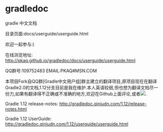 gradledoc
=========

gradle 中文文档

目录页面:docs/userguide/userguide.html

欢迎一起参与:)



在线浏览地址:
http://pkaq.github.io/gradledoc/docs/userguide/userguide.html

QQ群号:109752483
EMAIL:PKAQ#MSN.COM

本项目Fork自QQ群[Gradle中文用户组]群主建立的翻译项目,原项目现在在翻译Gradle2.0的文档,1.12分支目前是我在维护.本人英语较弱,但也想为翻译文档尽一份力,如果有翻译得不正确或不准确的地方,欢迎在Github上面评论,或者<a target="_blank" href="http://mail.qq.com/cgi-bin/qm_share?t=qm_mailme&email=XTAuOSVzPDM5LzI0OR0sLHM_MjA" style="text-decoration:none;"><img src="http://rescdn.qqmail.com/zh_CN/htmledition/images/function/qm_open/ico_mailme_01.png"/></a>.

Gradle 1.12 release-notes:
http://gradledoc.qiniudn.com/1.12/release-notes.html

Gradle 1.12 UserGuide:
http://gradledoc.qiniudn.com/1.12/userguide/userguide.html
